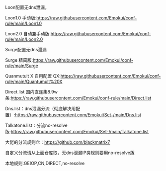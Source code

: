 Loon配置无dns泄漏。


Loon1.0 手动版:https://raw.githubusercontent.com/Emokui/conf-rule/main/Loon1.0


Loon2.0 自动兼手动版:https://raw.githubusercontent.com/Emokui/conf-rule/main/Loon2.0

Surge配置无dns泄漏

Surge   精简版:https://raw.githubusercontent.com/Emokui/conf-rule/main/Surge


Quanmutult X 自用配置
QX:https://raw.githubusercontent.com/Emokui/conf-rule/main/Quantumult%20X


Direct.list 国内直连集8.9w条:https://raw.githubusercontent.com/Emokui/conf-rule/main/Direct.list


Dns.list：dns泄漏分流（彻底解决用配置）:https://raw.githubusercontent.com/Emokui/Set-/main/Dns.list


Talkatone.list：分流no-resolve版:https://raw.githubusercontent.com/Emokui/Set-/main/Talkatone.list


大佬的分流规则仓：https://github.com/blackmatrix7


自定义分流请从上面仓库取，无dns泄漏IP类规则要用no-resolve版


本地规则:GEIOP,CN,DIRECT,no-resolve
